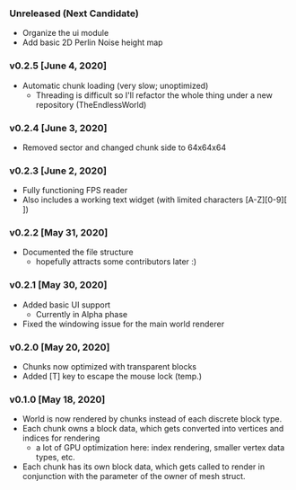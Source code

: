### Unreleased (Next Candidate)
* Organize the ui module
* Add basic 2D Perlin Noise height map

### v0.2.5 [June 4, 2020]
* Automatic chunk loading (very slow; unoptimized)
    * Threading is difficult so I'll refactor the whole thing under a new repository (TheEndlessWorld)

### v0.2.4 [June 3, 2020]
* Removed sector and changed chunk side to 64x64x64

### v0.2.3 [June 2, 2020]
* Fully functioning FPS reader
* Also includes a working text widget (with limited characters [A-Z][0-9][ ])

### v0.2.2 [May 31, 2020]
* Documented the file structure
    * hopefully attracts some contributors later :)

### v0.2.1 [May 30, 2020]
* Added basic UI support
    * Currently in Alpha phase
* Fixed the windowing issue for the main world renderer

### v0.2.0 [May 20, 2020]
* Chunks now optimized with transparent blocks
* Added [T] key to escape the mouse lock (temp.)

### v0.1.0 [May 18, 2020]
* World is now rendered by chunks instead of each discrete block type.
* Each chunk owns a block data, which gets converted into vertices and indices for rendering
    * a lot of GPU optimization here: index rendering, smaller vertex data types, etc.
* Each chunk has its own block data, which gets called to render in conjunction with the parameter of the owner of mesh struct.
